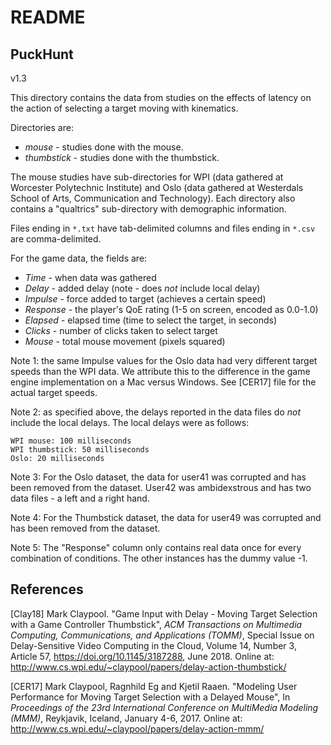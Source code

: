 # README

## PuckHunt

v1.3

This directory contains the data from studies on the effects of
latency on the action of selecting a target moving with kinematics.

Directories are:

+ *mouse* - studies done with the mouse.
+ *thumbstick* - studies done with the thumbstick.

The mouse studies have sub-directories for WPI (data gathered at
Worcester Polytechnic Institute) and Oslo (data gathered at Westerdals
School of Arts, Communication and Technology).  Each directory also
contains a "qualtrics" sub-directory with demographic information.

Files ending in `*.txt` have tab-delimited columns and files ending in
`*.csv` are comma-delimited.

For the game data, the fields are:

+ *Time* - when data was gathered
+ *Delay* - added delay (note - does *not* include local delay)
+ *Impulse* - force added to target (achieves a certain speed)
+ *Response* - the player's QoE rating (1-5 on screen, encoded as 0.0-1.0)
+ *Elapsed* -  elapsed time (time to select the target, in seconds)
+ *Clicks* - number of clicks taken to select target
+ *Mouse* - total mouse movement (pixels squared)

Note 1: the same Impulse values for the Oslo data had very different
target speeds than the WPI data.  We attribute this to the difference
in the game engine implementation on a Mac versus Windows.  See
[CER17] file for the actual target speeds.

Note 2: as specified above, the delays reported in the data files do
*not* include the local delays. The local delays were as follows:

    WPI mouse: 100 milliseconds  
    WPI thumbstick: 50 milliseconds  
    Oslo: 20 milliseconds

Note 3: For the Oslo dataset, the data for user41 was corrupted and
has been removed from the dataset.  User42 was ambidexstrous and has
two data files - a left and a right hand.

Note 4: For the Thumbstick dataset, the data for user49 was corrupted and
has been removed from the dataset.

Note 5: The "Response" column only contains real data once for every combination of conditions. The other instances has the dummy value -1.


## References

[Clay18] Mark Claypool. "Game Input with Delay - Moving Target
Selection with a Game Controller Thumbstick", *ACM Transactions on
Multimedia Computing, Communications, and Applications (TOMM)*,
Special Issue on Delay-Sensitive Video Computing in the Cloud, Volume
14, Number 3, Article 57, <https://doi.org/10.1145/3187288>, June
2018. Online at: <http://www.cs.wpi.edu/~claypool/papers/delay-action-thumbstick/>

[CER17] Mark Claypool, Ragnhild Eg and Kjetil Raaen. "Modeling User
Performance for Moving Target Selection with a Delayed Mouse", In
*Proceedings of the 23rd International Conference on MultiMedia
Modeling (MMM)*, Reykjavik, Iceland, January 4-6, 2017. Online at:
<http://www.cs.wpi.edu/~claypool/papers/delay-action-mmm/>
